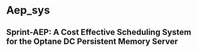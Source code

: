 # Aep_sys

## Sprint-AEP: A Cost Effective Scheduling System for the Optane DC Persistent Memory Server
